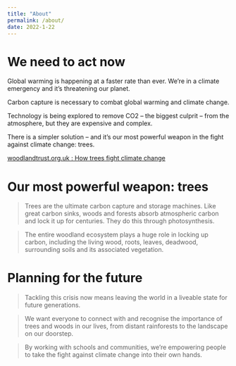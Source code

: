 ```yaml
---
title: "About"
permalink: /about/
date: 2022-1-22
---
```

# We need to act now
Global warming is happening at a faster rate than ever. 
We’re in a climate emergency and it’s threatening our planet.

Carbon capture is necessary to combat global warming and climate change.

Technology is being explored to remove CO2 – the biggest culprit – from the atmosphere, but they are expensive and complex.

There is a simpler solution – and it’s our most powerful weapon in the fight against climate change: trees.

[woodlandtrust.org.uk : How trees fight climate change](https://www.woodlandtrust.org.uk/trees-woods-and-wildlife/british-trees/how-trees-fight-climate-change/)

# Our most powerful weapon: trees
>Trees are the ultimate carbon capture and storage machines. Like great carbon sinks, woods and forests absorb atmospheric carbon and lock it up for centuries. They do this through photosynthesis.

>The entire woodland ecosystem plays a huge role in locking up carbon, including the living wood, roots, leaves, deadwood, surrounding soils and its associated vegetation.

# Planning for the future

>Tackling this crisis now means leaving the world in a liveable state for future generations.

>We want everyone to connect with and recognise the importance of trees and woods in our lives, from distant rainforests to the landscape on our doorstep. 

>By working with schools and communities, we’re empowering people to take the fight against climate change into their own hands.
